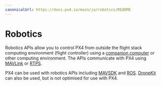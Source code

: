 ```yaml
---
canonicalUrl: https://docs.px4.io/main/ja/robotics/README
---
```


# Robotics

Robotics APIs allow you to control PX4 from outside the flight stack computing environment (flight controller) using a [companion computer](../companion_computer/pixhawk_companion.md) or other computing environment. The APIs communicate with PX4 using [MAVLink](../middleware/mavlink.md) or [RTPS](../middleware/micrortps.md).

PX4 can be used with robotics APIs including [MAVSDK](https://mavsdk.mavlink.io/) and [ROS](../ros/README.md). [DroneKit](../robotics/dronekit.md) can also be used, but is not optimised for use with PX4.
